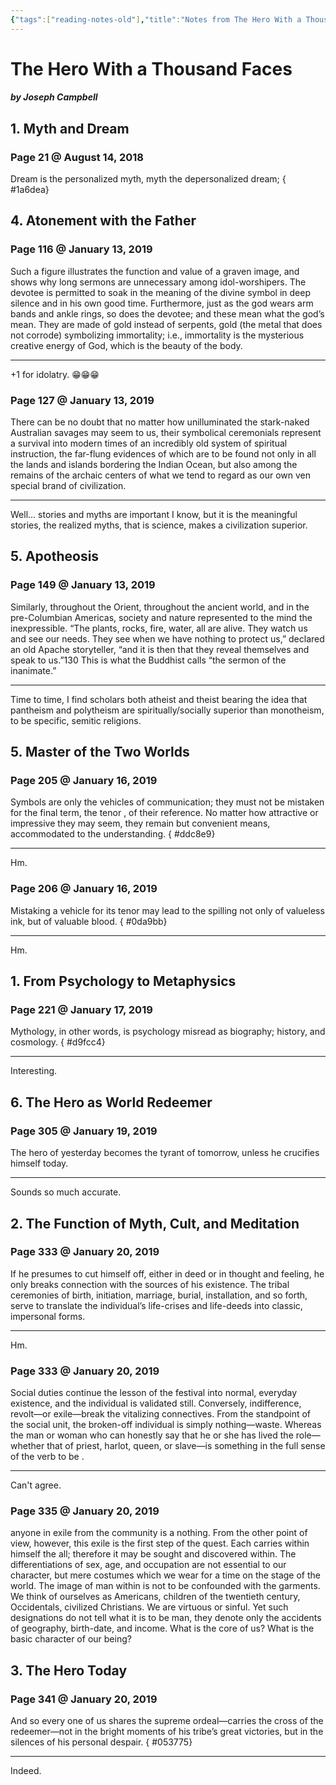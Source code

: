 ```yaml
---
{"tags":["reading-notes-old"],"title":"Notes from The Hero With a Thousand Faces","created":"2018-08-14T17:54:47+06:00","updated":"2023-01-11T14:15:39+06:00","dg-publish":true,"dg-note-icon":"stone","dg-path":"Reading/Notes and Highlights/The Hero With a Thousand Faces.md","permalink":"/reading/notes-and-highlights/the-hero-with-a-thousand-faces/","dgPassFrontmatter":true,"noteIcon":"stone"}
---
```


# The Hero With a Thousand Faces
##### by Joseph Campbell

## 1. Myth and Dream 
### Page 21 @ August 14, 2018
Dream is the personalized myth, myth the depersonalized dream;
{ #1a6dea}


## 4. Atonement with the Father 
### Page 116 @ January 13, 2019
Such a figure illustrates the function and value of a graven image, and shows why long sermons are unnecessary among idol-worshipers. The devotee is permitted to soak in the meaning of the divine symbol in deep silence and in his own good time. Furthermore, just as the god wears arm bands and ankle rings, so does the devotee; and these mean what the god’s mean. They are made of gold instead of serpents, gold (the metal that does not corrode) symbolizing immortality; i.e., immortality is the mysterious creative energy of God, which is the beauty of the body.

---
+1 for idolatry. 😁😁😁

### Page 127 @ January 13, 2019
There can be no doubt that no matter how unilluminated the stark-naked Australian savages may seem to us, their symbolical ceremonials represent a survival into modern times of an incredibly old system of spiritual instruction, the far-flung evidences of which are to be found not only in all the lands and islands bordering the Indian Ocean, but also among the remains of the archaic centers of what we tend to regard as our own ven special brand of civilization.

---
Well… stories and myths are important I know, but it is the meaningful stories, the realized myths, that is science, makes a civilization superior.

## 5. Apotheosis 
### Page 149 @ January 13, 2019
Similarly, throughout the Orient, throughout the ancient world, and in the pre-Columbian Americas, society and nature represented to the mind the inexpressible. “The plants, rocks, fire, water, all are alive. They watch us and see our needs. They see when we have nothing to protect us,” declared an old Apache storyteller, “and it is then that they reveal themselves and speak to us.”130 This is what the Buddhist calls “the sermon of the inanimate.”

---
Time to time, I find scholars both atheist and theist bearing the idea that pantheism and polytheism are spiritually/socially superior than monotheism, to be specific, semitic religions.

## 5. Master of the Two Worlds 
### Page 205 @ January 16, 2019
Symbols are only the vehicles of communication; they must not be mistaken for the final term, the tenor , of their reference. No matter how attractive or impressive they may seem, they remain but convenient means, accommodated to the understanding.
{ #ddc8e9}


---
Hm.

### Page 206 @ January 16, 2019
Mistaking a vehicle for its tenor may lead to the spilling not only of valueless ink, but of valuable blood.
{ #0da9bb}


---
Hm.

## 1. From Psychology to Metaphysics 
### Page 221 @ January 17, 2019
Mythology, in other words, is psychology misread as biography; history, and cosmology.
{ #d9fcc4}


---
Interesting.

## 6. The Hero as World Redeemer 
### Page 305 @ January 19, 2019
The hero of yesterday becomes the tyrant of tomorrow, unless he crucifies himself today.

---
Sounds so much accurate.

## 2. The Function of Myth, Cult, and Meditation 
### Page 333 @ January 20, 2019
If he presumes to cut himself off, either in deed or in thought and feeling, he only breaks connection with the sources of his existence. The tribal ceremonies of birth, initiation, marriage, burial, installation, and so forth, serve to translate the individual’s life-crises and life-deeds into classic, impersonal forms.

---
Hm.

### Page 333 @ January 20, 2019
Social duties continue the lesson of the festival into normal, everyday existence, and the individual is validated still. Conversely, indifference, revolt—or exile—break the vitalizing connectives. From the standpoint of the social unit, the broken-off individual is simply nothing—waste. Whereas the man or woman who can honestly say that he or she has lived the role—whether that of priest, harlot, queen, or slave—is something in the full sense of the verb to be .

---
Can't agree.

### Page 335 @ January 20, 2019
anyone in exile from the community is a nothing. From the other point of view, however, this exile is the first step of the quest. Each carries within himself the all; therefore it may be sought and discovered within. The differentiations of sex, age, and occupation are not essential to our character, but mere costumes which we wear for a time on the stage of the world. The image of man within is not to be confounded with the garments. We think of ourselves as Americans, children of the twentieth century, Occidentals, civilized Christians. We are virtuous or sinful. Yet such designations do not tell what it is to be man, they denote only the accidents of geography, birth-date, and income. What is the core of us? What is the basic character of our being?

## 3. The Hero Today 
### Page 341 @ January 20, 2019
And so every one of us shares the supreme ordeal—carries the cross of the redeemer—not in the bright moments of his tribe’s great victories, but in the silences of his personal despair.
{ #053775}


---
Indeed.